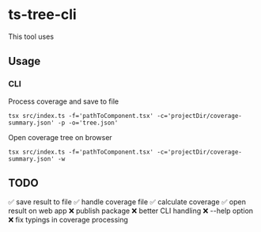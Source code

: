 # ts-tree-cli

This tool uses 

## Usage 

### CLI

Process coverage and save to file

```shell
tsx src/index.ts -f='pathToComponent.tsx' -c='projectDir/coverage-summary.json' -p -o='tree.json'
```

Open coverage tree on browser

```shell
tsx src/index.ts -f='pathToComponent.tsx' -c='projectDir/coverage-summary.json' -w
```

## TODO 

✅ save result to file
✅ handle coverage file
✅ calculate coverage
✅ open result on web app
❌ publish package
❌ better CLI handling
❌ --help option
❌ fix typings in coverage processing
